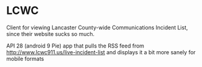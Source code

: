 # LCWC
Client for viewing Lancaster County-wide Communications Incident List, since their website sucks so much.


API 28 (android 9 Pie) app that pulls the RSS feed from http://www.lcwc911.us/live-incident-list and displays it a bit more sanely for mobile formats

